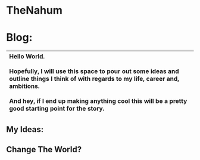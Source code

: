 # TheNahum

# Blog:


| Hello World.<br><br>Hopefully, I will use this space to pour out some ideas and outline things I think of with regards to my life, career and, ambitions.<br><br>And hey, if I end up making anything cool this will be a pretty good starting point for the story. |
| :--------------------------------------------------------------------------------------------------------------------------------------------------------------------------------------------------------------------------------------------------------------- |




## My Ideas:
## Change The World?

